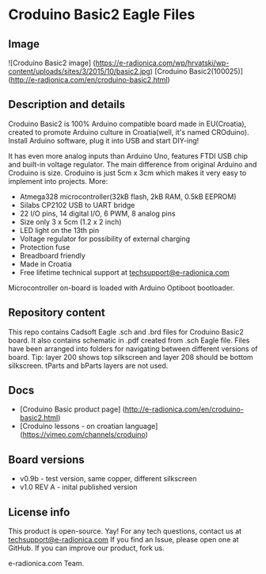 # Croduino Basic2 Eagle Files
## Image
![Croduino Basic2 image]
(https://e-radionica.com/wp/hrvatski/wp-content/uploads/sites/3/2015/10/basic2.jpg)
[Croduino Basic2(100025)] (http://e-radionica.com/en/croduino-basic2.html)

## Description and details
Croduino Basic2 is 100% Arduino compatible board made in EU(Croatia), created to promote Arduino culture in Croatia(well, it's named CROduino). Install Arduino software, plug it into USB and start DIY-ing!

It has even more analog inputs than Arduino Uno, features FTDI USB chip and built-in voltage regulator. The main difference from original Arduino and Croduino is size. Croduino is just 5cm x 3cm which makes it very easy to implement into projects. More:

- Atmega328 microcontroller(32kB flash, 2kB RAM, 0.5kB EEPROM)
- Silabs CP2102 USB to UART bridge
- 22 I/O pins, 14 digital I/O, 6 PWM, 8 analog pins
- Size only 3 x 5cm (1.2 x 2 inch)
- LED light on the 13th pin
- Voltage regulator for possibility of external charging
- Protection fuse
- Breadboard friendly
- Made in Croatia
- Free lifetime technical support at techsupport@e-radionica.com

Microcontroller on-board is loaded with Arduino Optiboot bootloader.

## Repository content
This repo contains Cadsoft Eagle .sch and .brd files for Croduino Basic2 board. It also contains schematic in .pdf created from .sch Eagle file. 
Files have been arranged into folders for navigating between different versions of board. 
Tip: layer 200 shows top silkscreen and layer 208 should be bottom silkscreen. tParts and bParts layers are not used.

## Docs
- [Croduino Basic product page] (http://e-radionica.com/en/croduino-basic2.html)
- [Croduino lessons - on croatian language] (https://vimeo.com/channels/croduino)

## Board versions
- v0.9b - test version, same copper, different silkscreen
- v1.0 REV A - inital published version 

## License info
This product is open-source. Yay!
For any tech questions, contact us at techsupport@e-radionica.com
If you find an Issue, please open one at GitHub. If you can improve our product, fork us.

e-radionica.com Team.